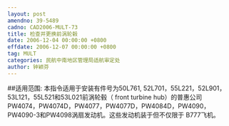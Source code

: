 ```yaml
---
layout: post
amendno: 39-5489
cadno: CAD2006-MULT-73
title: 检查并更换前涡轮毂
date: 2006-12-04 00:00:00 +0800
effdate: 2006-12-07 00:00:00 +0800
tag: MULT
categories: 民航中南地区管理局适航审定处
author: 钟颖芬
---
```


##适用范围:
本指令适用于安装有件号为50L761, 52L701，55L221，52L901，53L121，55L521和53L021前涡轮毂（ front turbine hub）的普惠公司PW4074，PW4074D，PW4077，PW4077D，PW4084D，PW4090，PW4090-3和PW4098涡扇发动机。这些发动机装于但不仅限于 B777飞机。

